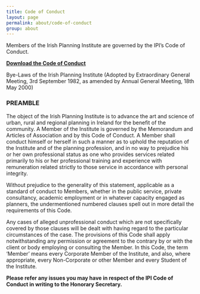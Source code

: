 ```yaml
---
title: Code of Conduct
layout: page
permalink: about/code-of-conduct
group: about
---
```


Members of the Irish Planning Institute are governed by the IPI’s Code of Conduct. 

**[Download the Code of Conduct](http://www.irishplanninginstitute.ie/uploads/files/code%20of%20conduct%202011.doc)**

Bye-Laws of the Irish Planning Institute (Adopted by Extraordinary General Meeting, 3rd September 1982, as amended by Annual General Meeting, 18th May 2000)

### PREAMBLE
The object of the Irish Planning Institute is to advance the art and science of urban, rural and regional planning in Ireland for the benefit of the community. A Member of the Institute is governed by the Memorandum and Articles of Association and by this Code of Conduct. A Member shall conduct himself or herself in such a manner as to uphold the reputation of the Institute and of the planning profession, and in no way to prejudice his or her own professional status as one who provides services related primarily to his or her professional training and experience with remuneration related strictly to those service in accordance with personal integrity.

Without prejudice to the generality of this statement, applicable as a standard of conduct to Members, whether in the public service, private consultancy, academic employment or in whatever capacity engaged as planners, the undermentioned numbered clauses spell out in more detail the requirements of this Code.

Any cases of alleged unprofessional conduct which are not specifically covered by those clauses will be dealt with having regard to the particular circumstances of the case. The provisions of this Code shall apply notwithstanding any permission or agreement to the contrary by or with the client or body employing or consulting the Member. In this Code, the term ‘Member’ means every Corporate Member of the Institute, and also, where appropriate, every Non-Corporate or other Member and every Student of the Institute.

__Please refer any issues you may have in respect of the IPI Code of Conduct in writing to the Honorary Secretary.__
